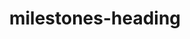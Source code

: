 ---
title: "milestones-heading"
heading: Roadmap Milestones to Production
subheading1: Tardigrade is currently in the Explorer phase of our alpha and we’re excited to get this product into the hands of our users for testing.
subheading2: Those who sign up on our waitlist will receive the option to also participate in our beta, ahead of our production launch later this year.
---